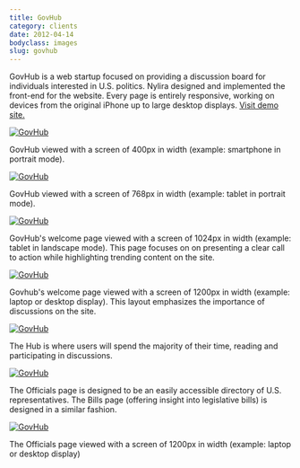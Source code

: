```yaml
---
title: GovHub
category: clients
date: 2012-04-14
bodyclass: images
slug: govhub
---
```


GovHub is a web startup focused on providing a discussion board for individuals interested in U.S. politics. Nylira designed and implemented the front-end for the website. Every page is entirely responsive, working on devices from the original iPhone up to large desktop displays. [Visit demo site.](http://clients.nylira.com/govhub/out)

<div class="figure">
  <a href="../assets/images/clients/govhub-07@2x.png"><img src="../assets/images/clients/govhub-07.png" alt="GovHub"></a>
  <div class="figcaption">
    <p>GovHub viewed with a screen of 400px in width (example: smartphone in portrait mode).</p>
  </div>
</div>

<div class="figure">
  <a href="../assets/images/clients/govhub-06@2x.png"><img src="../assets/images/clients/govhub-06.png" alt="GovHub"></a>
  <div class="figcaption">
    <p>GovHub viewed with a screen of 768px in width (example: tablet in portrait mode).</p>
  </div>
</div>

<div class="figure">
  <a href="../assets/images/clients/govhub-01@2x.png"><img src="../assets/images/clients/govhub-01.png" alt="GovHub"></a>
  <div class="figcaption">
    <p>GovHub's welcome page viewed with a screen of 1024px in width (example: tablet in landscape mode). This page focuses on on presenting a clear call to action while highlighting trending content on the site.</p>
  </div>
</div>

<div class="figure">
  <a href="../assets/images/clients/govhub-02@2x.png"><img src="../assets/images/clients/govhub-02.png" alt="GovHub"></a>
  <div class="figcaption">
    <p>Govhub's welcome page viewed with a screen of 1200px in width (example: laptop or desktop display). This layout emphasizes the importance of discussions on the site.</p>
  </div>
</div>

<div class="figure">
  <a href="../assets/images/clients/govhub-03@2x.png"><img src="../assets/images/clients/govhub-03.png" alt="GovHub"></a>
  <div class="figcaption">
    <p>The Hub is where users will spend the majority of their time, reading and participating in discussions.</p>
  </div>
</div>

<div class="figure">
  <a href="../assets/images/clients/govhub-04@2x.png"><img src="../assets/images/clients/govhub-04.png" alt="GovHub"></a>
  <div class="figcaption">
    <p>The Officials page is designed to be an easily accessible directory of U.S. representatives. The Bills page (offering insight into legislative bills) is designed in a similar fashion.</p>
  </div>
</div>

<div class="figure">
  <a href="../assets/images/clients/govhub-05@2x.png"><img src="../assets/images/clients/govhub-05.png" alt="GovHub"></a>
  <div class="figcaption">
    <p>The Officials page viewed with a screen of 1200px in width (example: laptop or desktop display)</p>
  </div>
</div>
